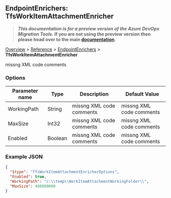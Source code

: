## EndpointEnrichers: TfsWorkItemAttachmentEnricher

>**_This documentation is for a preview version of the Azure DevOps Migration Tools._ If you are not using the preview version then please head over to the main [documentation](https://nkdagility.github.io/azure-devops-migration-tools).**

[Overview](.././index.md) > [Reference](../index.md) > [EndpointEnrichers](./index.md) > **TfsWorkItemAttachmentEnricher**

missng XML code comments

### Options

| Parameter name         | Type    | Description                              | Default Value                            |
|------------------------|---------|------------------------------------------|------------------------------------------|
| WorkingPath | String | missng XML code comments | missng XML code comments |
| MaxSize | Int32 | missng XML code comments | missng XML code comments |
| Enabled | Boolean | missng XML code comments | missng XML code comments |


### Example JSON

```JSON
{
  "$type": "TfsWorkItemAttachmentEnricherOptions",
  "Enabled": true,
  "WorkingPath": "c:\\temp\\WorkItemAttachmentWorkingFolder\\",
  "MaxSize": 480000000
}
```